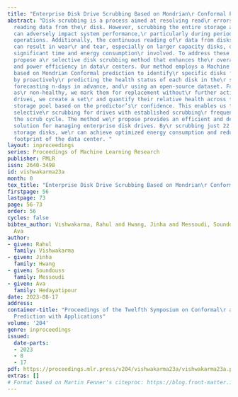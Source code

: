 ```yaml
---
title: "Enterprise Disk Drive Scrubbing Based on Mondrian\r Conformal Predictors"
abstract: "Disk scrubbing is a process aimed at resolving read\r errors on disks by
  reading data from the\r disk. However, scrubbing the entire storage array at\r once
  can adversely impact system performance,\r particularly during periods of high input/output\r
  operations. Additionally, the continuous reading of\r data from disks when scrubbing
  can result in wear\r and tear, especially on larger capacity disks, due\r to the
  significant time and energy consumption\r involved. To address these issues, we
  propose a\r selective disk scrubbing method that enhances the\r overall reliability
  and power efficiency in data\r centers. Our method employs a Machine Learning model\r
  based on Mondrian Conformal prediction to identify\r specific disks for scrubbing,
  by proactively\r predicting the health status of each disk in the\r storage pool,
  forecasting n-days in advance, and\r using an open-source dataset. For disks predicted
  as\r non-healthy, we mark them for replacement without\r further action. For healthy
  drives, we create a set\r and quantify their relative health across the entire\r
  storage pool based on the predictor’s\r confidence. This enables us to prioritize
  selective\r scrubbing for drives with established scrubbing\r frequency based on
  the scrub cycle. The method we\r propose provides an efficient and dependable\r
  solution for managing enterprise disk drives. By\r scrubbing just 22.7% of the total
  storage disks, we\r can achieve optimized energy consumption and reduce\r the carbon
  footprint of the data center. "
layout: inproceedings
series: Proceedings of Machine Learning Research
publisher: PMLR
issn: 2640-3498
id: vishwakarma23a
month: 0
tex_title: "Enterprise Disk Drive Scrubbing Based on Mondrian\r Conformal Predictors"
firstpage: 56
lastpage: 73
page: 56-73
order: 56
cycles: false
bibtex_author: Vishwakarma, Rahul and Hwang, Jinha and Messoudi, Soundouss and Hedayatipour,
  Ava
author:
- given: Rahul
  family: Vishwakarma
- given: Jinha
  family: Hwang
- given: Soundouss
  family: Messoudi
- given: Ava
  family: Hedayatipour
date: 2023-08-17
address:
container-title: "Proceedings of the Twelfth Symposium on Conformal\r and Probabilistic
  Prediction with Applications"
volume: '204'
genre: inproceedings
issued:
  date-parts:
  - 2023
  - 8
  - 17
pdf: https://proceedings.mlr.press/v204/vishwakarma23a/vishwakarma23a.pdf
extras: []
# Format based on Martin Fenner's citeproc: https://blog.front-matter.io/posts/citeproc-yaml-for-bibliographies/
---
```

